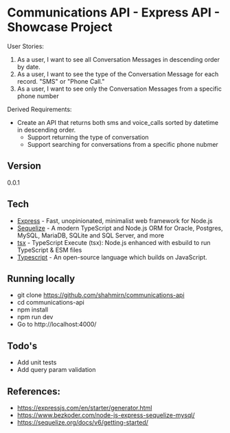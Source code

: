 # Communications API - Express API - Showcase Project

User Stories:

1. As a user, I want to see all Conversation Messages in descending order by date.
2. As a user, I want to see the type of the Conversation Message for each record. "SMS" or "Phone Call."
3. As a user, I want to see only the Conversation Messages from a specific phone number

Derived Requirements:

- Create an API that returns both sms and voice_calls sorted by datetime in descending order.
    - Support returning the type of conversation
    - Support searching for conversations from a specific phone nubmer

## Version
0.0.1

## Tech
* [Express] - Fast, unopinionated, minimalist web framework for Node.js
* [Sequelize] - A modern TypeScript and Node.js ORM for Oracle, Postgres, MySQL, MariaDB, SQLite and SQL Server, and more
* [tsx] - TypeScript Execute (tsx): Node.js enhanced with esbuild to run TypeScript & ESM files
* [Typescript] - An open-source language which builds on JavaScript.

## Running locally
- git clone https://github.com/shahmirn/communications-api
- cd communications-api
- npm install
- npm run dev
- Go to http://localhost:4000/

## Todo's
- Add unit tests
- Add query param validation

## References:

- https://expressjs.com/en/starter/generator.html
- https://www.bezkoder.com/node-js-express-sequelize-mysql/
- https://sequelize.org/docs/v6/getting-started/

[Express]:https://expressjs.com/
[Sequelize]:https://sequelize.org/
[tsx]:https://github.com/esbuild-kit/tsx
[Typescript]:https://www.typescriptlang.org/
